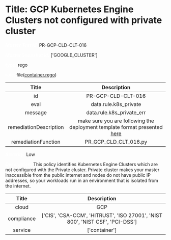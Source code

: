 



# Title: GCP Kubernetes Engine Clusters not configured with private cluster


***<font color="white">Master Test Id:</font>*** PR-GCP-CLD-CLT-016

***<font color="white">Master Snapshot Id:</font>*** ['GOOGLE_CLUSTER']

***<font color="white">type:</font>*** rego

***<font color="white">rule:</font>*** file([container.rego])  
  
  
  
  

|Title|Description|
| :---: | :---: |
|id|PR-GCP-CLD-CLT-016|
|eval|data.rule.k8s_private|
|message|data.rule.k8s_private_err|
|remediationDescription|make sure you are following the deployment template format presented <a href='https://cloud.google.com/kubernetes-engine/docs/reference/rest/v1/projects.locations.clusters' target='_blank'>here</a>|
|remediationFunction|PR_GCP_CLD_CLT_016.py|


***<font color="white">Severity:</font>*** Low

***<font color="white">Description:</font>*** This policy identifies Kubernetes Engine Clusters which are not configured with the Private cluster. Private cluster makes your master inaccessible from the public internet and nodes do not have public IP addresses, so your workloads run in an environment that is isolated from the internet.  
  
  

|Title|Description|
| :---: | :---: |
|cloud|GCP|
|compliance|['CIS', 'CSA-CCM', 'HITRUST', 'ISO 27001', 'NIST 800', 'NIST CSF', 'PCI-DSS']|
|service|['container']|



[container.rego]: https://github.com/prancer-io/prancer-compliance-test/tree/master/google/cloud/container.rego
